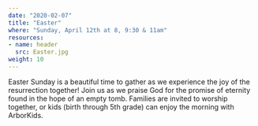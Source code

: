 ```yaml
---
date: "2020-02-07"
title: "Easter"
where: "Sunday, April 12th at 8, 9:30 & 11am"
resources:
- name: header
  src: Easter.jpg
weight: 10
---
```

 
Easter Sunday is a beautiful time to gather as we experience the joy of the resurrection together!  Join us as we praise God for the promise of eternity found in the hope of an empty tomb. Families are invited to worship together, or kids (birth through 5th grade) can enjoy the morning with ArborKids.

